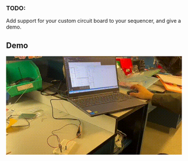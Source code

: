 ### TODO:

Add support for your custom circuit board to your sequencer, and give a demo.


## Demo
![](https://github.com/SEN316/ese5190_lab2b/blob/main/lab2b_led.gif)
